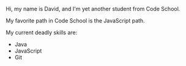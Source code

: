Hi, my name is David, and I'm yet another student from Code School.

My favorite path in Code School is the JavaScript path.

My current deadly skills are:

* Java
* JavaScript
* Git
